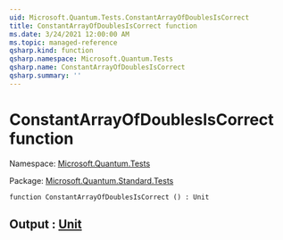 ```yaml
---
uid: Microsoft.Quantum.Tests.ConstantArrayOfDoublesIsCorrect
title: ConstantArrayOfDoublesIsCorrect function
ms.date: 3/24/2021 12:00:00 AM
ms.topic: managed-reference
qsharp.kind: function
qsharp.namespace: Microsoft.Quantum.Tests
qsharp.name: ConstantArrayOfDoublesIsCorrect
qsharp.summary: ''
---
```


# ConstantArrayOfDoublesIsCorrect function

Namespace: [Microsoft.Quantum.Tests](xref:Microsoft.Quantum.Tests)

Package: [Microsoft.Quantum.Standard.Tests](https://nuget.org/packages/Microsoft.Quantum.Standard.Tests)




```qsharp
function ConstantArrayOfDoublesIsCorrect () : Unit
```


## Output : [Unit](xref:microsoft.quantum.lang-ref.unit)

